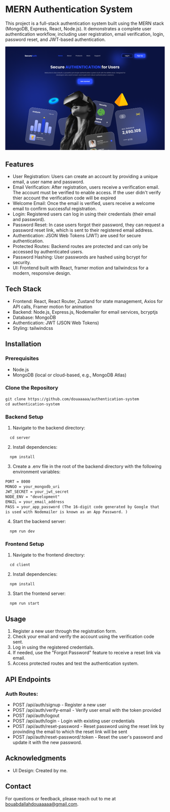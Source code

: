 # MERN Authentication System

This project is a full-stack authentication system built using the MERN stack (MongoDB, Express, React, Node.js). It demonstrates a complete user authentication workflow, including user registration, email verification, login, password reset, and JWT-based authentication.

![Landing page design](./UI/LandingPage.png)

## Features
- User Registration: Users can create an account by providing a unique email, a user name and password.
- Email Verification: After registration, users receive a verification email. The account must be verified to enable access. If the user didn't verify thier account the verification code will be expired
- Welcome Email: Once the email is verified, users receive a welcome email to confirm successful registration.
- Login: Registered users can log in using their credentials (their email and password).
- Password Reset: In case users forgot their password, they can request a password reset link, which is sent to their registered email address. 
- Authentication: JSON Web Tokens (JWT) are used for secure authentication.
- Protected Routes: Backend routes are protected and can only be accessed by authenticated users.
- Password Hashing: User passwords are hashed using bcrypt for security.
- UI: Frontend built with React, framer motion and tailwindcss for a modern, responsive design.

## Tech Stack
- Frontend: React, React Router, Zustand for state management, Axios for API calls, Framer motion for animation
- Backend: Node.js, Express.js, Nodemailer for email services, bcryptjs
- Database: MongoDB
- Authentication: JWT (JSON Web Tokens)
- Styling: tailwindcss

## Installation
### Prerequisites
- Node.js
- MongoDB (local or cloud-based, e.g., MongoDB Atlas)
### Clone the Repository
```
git clone https://github.com/douaaaaa/authentication-system
cd authentication-system
```
### Backend Setup
1. Navigate to the backend directory:
```
  cd server
```
2. Install dependencies:
```
  npm install
```
3. Create a .env file in the root of the backend directory with the following environment variables:
```
PORT = 8000
MONGO = your_mongodb_uri
JWT_SECRET = your_jwt_secret
NODE_ENV = "development"
EMAIL = your_email_address
PASS = your_app_password (The 16-digit code generated by Google that is used with Nodemailer is known as an App Password. )
```
4. Start the backend server:
```
  npm run dev
```
### Frontend Setup
1. Navigate to the frontend directory:
```
  cd client
```
2. Install dependencies:
```
  npm install
```
3. Start the frontend server:
```
  npm run start
```

## Usage
1. Register a new user through the registration form.
2. Check your email and verify the account using the verification code sent.
3. Log in using the registered credentials.
4. If needed, use the "Forgot Password" feature to receive a reset link via email.
5. Access protected routes and test the authentication system.

## API Endpoints
### Auth Routes: 
- POST /api/auth/signup - Register a new user
- POST /api/auth/verify-email - Verify user email with the token provided
- POST /api/auth/logout
- POST /api/auth/login - Login with existing user credentials
- POST /api/auth/reset-password - Reset password using the reset link by provinding the email to which the reset link will be sent
- POST /api/auth/reset-password/:token - Reset the user's password and update it with the new password.

## Acknowledgments
- UI Design: Created by me.

## Contact
For questions or feedback, please reach out to me at [bouabdallahdouaaaaa@gmail.com](mailto:bouabdallahdouaaaaa@gmail.com).

